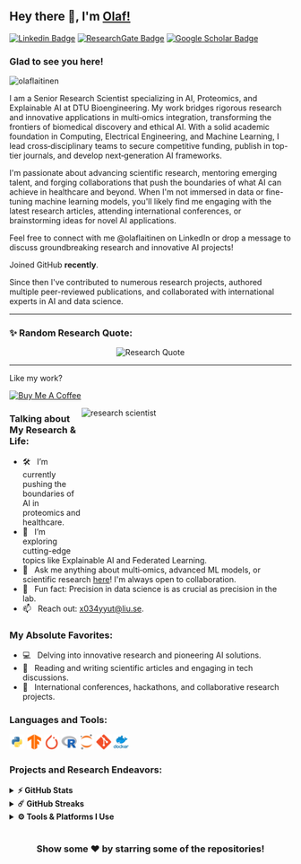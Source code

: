 ## Hey there 👋, I'm [Olaf!](https://www.linkedin.com/in/olaflaitinen)

[![Linkedin Badge](https://img.shields.io/badge/-LinkedIn-0e76a8?style=flat-square&logo=Linkedin&logoColor=white)](https://www.linkedin.com/in/olaflaitinen)
[![ResearchGate Badge](https://img.shields.io/badge/-ResearchGate-00a0df?style=flat-square&logo=ResearchGate&logoColor=white)](https://www.researchgate.net/)
[![Google Scholar Badge](https://img.shields.io/badge/-Google%20Scholar-4285F4?style=flat-square&logo=Google-Scholar&logoColor=white)](https://scholar.google.com/)

### Glad to see you here!
<p align="left"> <img src="https://komarev.com/ghpvc/?username=olaflaitinen&label=Profile%20views&color=0e75b6&style=flat" alt="olaflaitinen" /> </p>

I am a Senior Research Scientist specializing in AI, Proteomics, and Explainable AI at DTU Bioengineering. My work bridges rigorous research and innovative applications in multi‑omics integration, transforming the frontiers of biomedical discovery and ethical AI. With a solid academic foundation in Computing, Electrical Engineering, and Machine Learning, I lead cross‑disciplinary teams to secure competitive funding, publish in top-tier journals, and develop next‑generation AI frameworks.

I'm passionate about advancing scientific research, mentoring emerging talent, and forging collaborations that push the boundaries of what AI can achieve in healthcare and beyond. When I'm not immersed in data or fine-tuning machine learning models, you'll likely find me engaging with the latest research articles, attending international conferences, or brainstorming ideas for novel AI applications.

Feel free to connect with me @olaflaitinen on LinkedIn or drop a message to discuss groundbreaking research and innovative AI projects!

Joined GitHub **recently**.

Since then I've contributed to numerous research projects, authored multiple peer-reviewed publications, and collaborated with international experts in AI and data science.

<hr>
<h3 align="left">✨ Random Research Quote:</h3>
<p align="center">
  <img src="https://quotes-github-readme.vercel.app/api?type=horizontal&theme=dark" alt="Research Quote" />
</p>
<hr>

Like my work?

<a href="https://www.buymeacoffee.com/olaflaitinen" target="_blank"><img src="https://cdn.buymeacoffee.com/buttons/v2/default-yellow.png" alt="Buy Me A Coffee" height="60px" width="217px" ></a>

<img align="right" height="250" width="375" alt="research scientist" src="https://raw.githubusercontent.com/olaflaitinen/olaflaitinen/master/gifs/researcher.gif" />

### Talking about My Research & Life:

- 🛠 &nbsp; I’m currently pushing the boundaries of AI in proteomics and healthcare.
- 🚀 &nbsp; I’m exploring cutting-edge topics like Explainable AI and Federated Learning.
- 💬 &nbsp; Ask me anything about multi‑omics, advanced ML models, or scientific research [here](https://github.com/olaflaitinen/olaflaitinen/issues)! I'm always open to collaboration.
- 👾 &nbsp; Fun fact: Precision in data science is as crucial as precision in the lab.
- 📫 &nbsp; Reach out: x034yyut@liu.se.

### My Absolute Favorites:

- 💻 &nbsp; Delving into innovative research and pioneering AI solutions.
- 📰 &nbsp; Reading and writing scientific articles and engaging in tech discussions.
- 🍕 &nbsp; International conferences, hackathons, and collaborative research projects.

### Languages and Tools:

<code><img height="27" src="https://raw.githubusercontent.com/github/explore/80688e429a7d4ef2fca1e82350fe8e3517d3494d/topics/python/python.png" alt="python"></code>
<code><img height="27" src="https://raw.githubusercontent.com/devicons/devicon/master/icons/tensorflow/tensorflow-original.svg" alt="tensorflow"></code>
<code><img height="27" src="https://raw.githubusercontent.com/devicons/devicon/master/icons/pytorch/pytorch-original.svg" alt="pytorch"></code>
<code><img height="27" src="https://raw.githubusercontent.com/devicons/devicon/master/icons/r/r-original.svg" alt="r"></code>
<code><img height="27" src="https://raw.githubusercontent.com/devicons/devicon/master/icons/jupyter/jupyter-original.svg" alt="jupyter"></code>
<code><img height="27" src="https://raw.githubusercontent.com/devicons/devicon/master/icons/git/git-original.svg" alt="git"></code>
<code><img height="27" src="https://raw.githubusercontent.com/github/explore/80688e429a7d4ef2fca1e82350fe8e3517d3494d/topics/docker/docker.png" alt="docker"></code>

### Projects and Research Endeavors:

<details>
  <summary><b>⚡ GitHub Stats</b></summary>

  <br />
  <img align="180em" src="https://github-readme-stats.vercel.app/api?username=olaflaitinen&show_icons=true&locale=en" alt="olaflaitinen" />
  <img height="180em" src="https://github-readme-stats.vercel.app/api/top-langs/?username=olaflaitinen&exclude_repo=sample-repo&show_icons=true&hide_border=true&layout=compact&langs_count=8"/>
</details>

<details>
  <summary><b>☄️ GitHub Streaks</b></summary>

  <br />
  <img height="180em" src="https://github-readme-streak-stats.herokuapp.com/?user=olaflaitinen&hide_border=true" />
</details>

<details>
  <br />
  <summary><b>⚙️ Tools & Platforms I Use</b></summary>
  	<ul>
  	    <li><b>OS:</b> macOS / Linux</li>
	    <li><b>Laptop:</b> High-performance workstations</li>
  	    <li><b>Editor:</b> VSCode & Jupyter Notebook</li>
 	    <li><b>Other Tools:</b> Docker, Git, Postman, Notion, Zotero</li>
	    <li><b>To Stay Updated:</b> LinkedIn, ResearchGate, arXiv and academic journals</li>
	</ul>
</details>

#

<div align="center">

### Show some ❤️ by starring some of the repositories!
  
</div>
